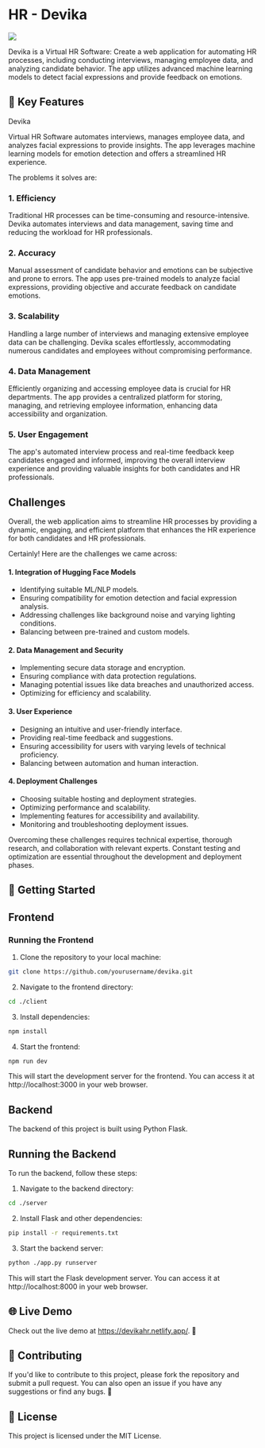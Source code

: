# HR - Devika

<img src ="C:\Users\mrvad\OneDrive\Desktop\Sujal\Untitled design.png">

Devika is a Virtual HR Software: Create a web application for automating HR processes, including conducting interviews, managing employee data, and analyzing candidate behavior. The app utilizes advanced machine learning models to detect facial expressions and provide feedback on emotions.

## 🔑 Key Features

Devika

Virtual HR Software automates interviews, manages employee data, and analyzes facial expressions to provide insights. The app leverages machine learning models for emotion detection and offers a streamlined HR experience.

The problems it solves are:
### 1. Efficiency
Traditional HR processes can be time-consuming and resource-intensive. Devika automates interviews and data management, saving time and reducing the workload for HR professionals.

### 2. Accuracy
Manual assessment of candidate behavior and emotions can be subjective and prone to errors. The app uses pre-trained models to analyze facial expressions, providing objective and accurate feedback on candidate emotions.

### 3. Scalability
Handling a large number of interviews and managing extensive employee data can be challenging. Devika scales effortlessly, accommodating numerous candidates and employees without compromising performance.

### 4. Data Management
Efficiently organizing and accessing employee data is crucial for HR departments. The app provides a centralized platform for storing, managing, and retrieving employee information, enhancing data accessibility and organization.

### 5. User Engagement
The app's automated interview process and real-time feedback keep candidates engaged and informed, improving the overall interview experience and providing valuable insights for both candidates and HR professionals.

## Challenges
Overall, the web application aims to streamline HR processes by providing a dynamic, engaging, and efficient platform that enhances the HR experience for both candidates and HR professionals.

Certainly! Here are the challenges we came across:

#### 1. Integration of Hugging Face Models
- Identifying suitable ML/NLP models.
- Ensuring compatibility for emotion detection and facial expression analysis.
- Addressing challenges like background noise and varying lighting conditions.
- Balancing between pre-trained and custom models.

#### 2. Data Management and Security
- Implementing secure data storage and encryption.
- Ensuring compliance with data protection regulations.
- Managing potential issues like data breaches and unauthorized access.
- Optimizing for efficiency and scalability.

#### 3. User Experience
- Designing an intuitive and user-friendly interface.
- Providing real-time feedback and suggestions.
- Ensuring accessibility for users with varying levels of technical proficiency.
- Balancing between automation and human interaction.

#### 4. Deployment Challenges
- Choosing suitable hosting and deployment strategies.
- Optimizing performance and scalability.
- Implementing features for accessibility and availability.
- Monitoring and troubleshooting deployment issues.

Overcoming these challenges requires technical expertise, thorough research, and collaboration with relevant experts. Constant testing and optimization are essential throughout the development and deployment phases.

## 🚀 Getting Started

## Frontend

### Running the Frontend

1. Clone the repository to your local machine:

```bash
git clone https://github.com/yourusername/devika.git
```

2. Navigate to the frontend directory:

```bash
cd ./client
```

3. Install dependencies:

```bash
npm install
```

4. Start the frontend:

```bash
npm run dev
```

This will start the development server for the frontend. You can access it at http://localhost:3000 in your web browser.

## Backend
The backend of this project is built using Python Flask.

## Running the Backend
To run the backend, follow these steps:

1. Navigate to the backend directory:

```bash
cd ./server
```

2. Install Flask and other dependencies:

```bash
pip install -r requirements.txt
```

3. Start the backend server:

```bash
python ./app.py runserver
```

This will start the Flask development server. You can access it at http://localhost:8000 in your web browser.

## 🌐 Live Demo
Check out the live demo at https://devikahr.netlify.app/. 🚀

## 🤝 Contributing
If you'd like to contribute to this project, please fork the repository and submit a pull request. You can also open an issue if you have any suggestions or find any bugs. 🐛

## 📄 License
This project is licensed under the MIT License.

